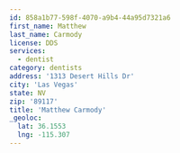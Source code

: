 ```yaml
---
id: 858a1b77-598f-4070-a9b4-44a95d7321a6
first_name: Matthew
last_name: Carmody
license: DDS
services:
  - dentist
category: dentists
address: '1313 Desert Hills Dr'
city: 'Las Vegas'
state: NV
zip: '89117'
title: 'Matthew Carmody'
_geoloc:
  lat: 36.1553
  lng: -115.307
---
```

